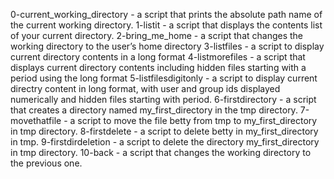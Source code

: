 0-current_working_directory - a script that prints the absolute path name of the current working directory.
1-listit - a script that displays the contents list of your current directory.
2-bring_me_home - a script that changes the working directory to the user’s home directory
3-listfiles - a script to display current directory contents in a long format
4-listmorefiles - a script that displays current directory contents including hidden files starting with a period using the long format
5-listfilesdigitonly - a script to display current directry content in long format, with user and group ids displayed numerically and hidden files starting with period.
6-firstdirectory - a script that creates a directory named my_first_directory in the tmp directory.
7-movethatfile - a script to move the file betty from tmp to my_first_directory in tmp directory.
8-firstdelete - a script to delete betty in my_first_directory in tmp.
9-firstdirdeletion - a script to delete the directory my_first_directory in tmp directory.
10-back - a script that changes the working directory to the previous one.
